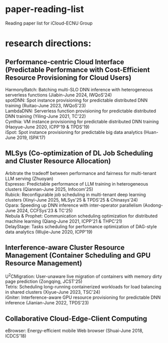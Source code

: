 # paper-reading-list
Reading paper list for iCloud-ECNU Group

# research directions:
## Performance-centric Cloud Interface (Predictable Performance with Cost-Efficient Resource Provisioning for Cloud Users)
HarmonyBatch: Batching multi-SLO DNN inference with heterogeneous serverless functions (Jiabin-June 2024, IWQoS'24)  
spotDNN: Spot instance provisioning for predictable distributed DNN training (Ruitao-June 2023, IWQoS'23)  
LambdaDNN: Serverless function provisioning for predictable distributed DNN training (Yiling-June 2021, TC'22)  
Cynthia: VM instance provisioning for predictable distributed DNN training (Haoyue-June 2020, ICPP'19 & TPDS'19)  
iSpot: Spot instance provisioning for predictable big data analytics (Huan-June 2019, ISPA'17)  

## MLSys (Co-optimization of DL Job Scheduling and Cluster Resource Allocation)
Arbitrate the tradeoff between performance and fairness for multi-tenant LLM serving (Zhuoyan)  
Espresso: Predictable performance of LLM training in heterogeneous clusters (Qiannan-June 2025, Infocom'25)  
Rubick: Reconfigurable job scheduling in multi-tenant deep learning clusters (Xinyi-June 2025, MLSys'25 & TPDS'25 & Chinasys'24)  
Opara: Speeding up DNN inference with inter-operator parallelism (Aodong-June 2024, CCFSys'23 & TC'25)  
Nebula & Prophet: Communication scheduling optimization for distributed machine learning (Qiang-June 2021, ICPP'21 & THPC'21)  
DelayStage: Tasks scheduling for performance optimization of DAG-style data analytics (Wujie-June 2020, ICPP'19)

## Interference-aware Cluster Resource Management (Container Scheduling and GPU Resource Management)
U<sup>2</sup>CMigration: User-unaware live migration of containers with memory dirty page prediction (Zongqing, JCST'25)  
Tetris: Scheduling long-running containerized workloads for load balancing in shared clusters (Xiyue-June 2023, TSC'24)  
iGniter: Interference-aware GPU resource provisioning for predictable DNN inference (Jianian-June 2022, TPDS'23)  

## Collaborative Cloud-Edge-Client Computing
eBrowser: Energy-efficient mobile Web browser (Shuai-June 2018, ICDCS'18)
